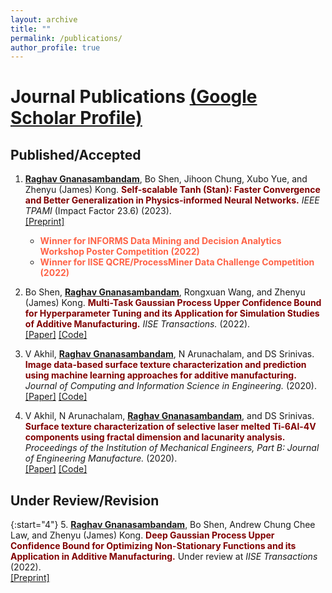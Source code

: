 ```yaml
---
layout: archive
title: ""
permalink: /publications/
author_profile: true
---
```


# Journal Publications [(Google Scholar Profile)](https://scholar.google.com/citations?user=H0FRgi4AAAAJ&hl=en)
## Published/Accepted 
1. <b><ins>Raghav Gnanasambandam</ins></b>, Bo Shen, Jihoon Chung, Xubo Yue, and Zhenyu (James) Kong. <b><span style="color:Maroon">Self-scalable Tanh (Stan): Faster Convergence and Better Generalization in Physics-informed Neural Networks.</span></b> <i>IEEE TPAMI</i> (Impact Factor 23.6) (2023). <br>[[Preprint]](https://arxiv.org/abs/2204.12589) 
    *  <span style="color: Tomato"> **Winner for INFORMS Data Mining and Decision Analytics Workshop Poster Competition (2022)**  </span> 
    *  <span style="color: Tomato"> **Winner for IISE QCRE/ProcessMiner Data Challenge Competition (2022)**  </span>  

2. Bo Shen, <b><ins>Raghav Gnanasambandam</ins></b>, Rongxuan Wang, and Zhenyu (James) Kong. <b><span style="color:Maroon">Multi-Task Gaussian Process Upper Confidence Bound for Hyperparameter Tuning and its Application for Simulation Studies of Additive Manufacturing.</span></b> <i>IISE Transactions.</i> (2022).  <br>[[Paper]](https://www.tandfonline.com/doi/full/10.1080/24725854.2022.2039813) [[Code]](https://github.com/BoShen0/Multi-task-GPUCB)
   
3. V Akhil, <b><ins>Raghav Gnanasambandam</ins></b>, N Arunachalam, and DS Srinivas. <b><span style="color:Maroon">Image data-based surface texture characterization and prediction using machine learning approaches for additive manufacturing.</span></b> <i>Journal of Computing and Information Science in Engineering.</i> (2020).  <br>[[Paper]](https://asmedigitalcollection.asme.org/computingengineering/article/20/2/021010/1072027) [[Code]](https://github.com/raghavg97/3DPrintML_Ra.git)

4. V Akhil, N Arunachalam, <b><ins>Raghav Gnanasambandam</ins></b>, and DS Srinivas. <b><span style="color:Maroon">Surface texture characterization of selective laser melted Ti-6Al-4V components using fractal dimension and lacunarity analysis.</span></b> <i>Proceedings of the Institution of Mechanical Engineers, Part B: Journal of Engineering Manufacture.</i> (2020).  <br>[[Paper]](https://doi.org/10.1177/0954405420971081) [[Code]](https://github.com/raghavg97/3DPrintML_Ra.git)

## Under Review/Revision

{:start="4"}
5. <b><ins>Raghav Gnanasambandam</ins></b>, Bo Shen, Andrew Chung Chee Law, and Zhenyu (James) Kong. <b><span style="color:Maroon">Deep Gaussian Process Upper Confidence Bound for Optimizing Non-Stationary Functions and its Application in Additive Manufacturing.</span></b> Under review at <i>IISE Transactions</i> (2022). <br>[[Preprint]](https://doi.org/10.36227/techrxiv.23548143.v1) 

